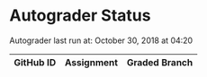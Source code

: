 # Autograder Status
Autograder last run at: October 30, 2018 at 04:20

| GitHub ID | Assignment | Graded Branch |
|-----------|------------|---------------|
